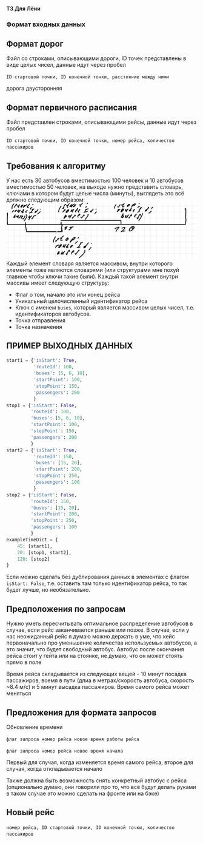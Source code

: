 #### ТЗ Для Лёни
### Формат входных данных
## Формат дорог
Файл со строками, описывающими дороги, ID точек представлены в виде целых чисел, данные идут через пробел

`ID стартовой точки, ID конечной точки, расстояние между ними`

дорога двусторонняя
## Формат первичного расписания
Файл представлен строками, описывающими рейсы, данные идут через пробел

`ID стартовой точки, ID конечной точки, номер рейса, количество пассажиров`
## Требования к алгоритму
У нас есть 30 автобусов вместимостью 100 человек и 10 автобусов вместимостью 50 человек, на выходе нужно представить словарь, ключами в котором будут целые числа (минуты), выглядеть это всё должно следующим образом:
![alt text](res.jpg)
Каждый элемент словаря является массивом, внутри которого элементы тоже являются словарями (или структурами мне похуй главное чтобы ключи такие были).
Каждый такой элемент внутри массивы имеет следующую структуру:

* Флаг о том, начало это или конец рейса
* Уникальный целочисленный идентификатор рейса
* Ключ с именем `buses`, который является массивом целых чисел, т.е. идентификаторов автобусов.
* Точка отправления
* Точка назначения
  
## ПРИМЕР ВЫХОДНЫХ ДАННЫХ
```python
start1 = {'isStart': True,
          'routeId': 100,
          'buses': [5, 6, 10],
          'startPoint': 100,
          'stopPoint': 150,
          'passengers': 200
          }
stop1 = {'isStart': False,
         'routeId': 100,
         'buses': [5, 6, 10],
         'startPoint': 100,
         'stopPoint': 150,
         'passengers': 200
         }
start2 = {'isStart': True,
          'routeId': 150,
          'buses': [15, 20],
          'startPoint': 200,
          'stopPoint': 250,
          'passengers': 100
          }
stop2 = {'isStart': False,
         'routeId': 150,
         'buses': [15, 20],
         'startPoint': 200,
         'stopPoint': 250,
         'passengers': 100
         }
exampleTimeDict = {
    45: [start1],
    70: [stop1, start2],
    120: [stop2]
}
```
Если можно сделать без дублирования данных в элементах с флагом `isStart: False`, т.е. оставить там только идентификатор рейса, то так будет лучше, но необязательно.

## Предположения по запросам
Нужно уметь пересчитывать оптимальное распределение автобусов в случае, если рейс заканчивается раньше или позже.
В случае, если у нас неожиданный рейс я думаю можно держать в уме, что кейс первоначально про уменьшение количества используемых автобусов, а это значит, что будет свободный автобус.
Автобус после окончания рейса стоит у гейта или на стоянке, не думаю, что он может стоять прямо в поле

Время рейса складывается из следующих вещей - 10 минут посадка пассажиров, воемя в пути (длиа в метрах/скорость автобуса, скорость ~8.4 м/с) и 5 минут высадка пассажиров. Время самого рейса может меняться

## Предложения для формата запросов
Обновление времени

`флаг запроса номер рейса новое время работы рейса`

`флаг запроса номер рейса новое время начала`

Первый для случая, когда изменяется время самого рейса, второе для случая, когда откладывается начало

Также должна быть возможность снять конкретный автобус с рейса (опционально думаю, они говорили про то, что всё будут делать руками в таком случае это можно сделать на фронте или на бэке)

## Новый рейс

`номер рейса, ID стартовой точки, ID конечной точки, количество пассажиров`
